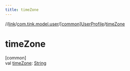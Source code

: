 ```yaml
---
title: timeZone
---
```

//[link](../../../index.html)/[com.tink.model.user](../index.html)/[[common]UserProfile](index.html)/[timeZone](time-zone.html)



# timeZone



[common]\
val [timeZone](time-zone.html): [String](https://kotlinlang.org/api/latest/jvm/stdlib/kotlin/-string/index.html)




